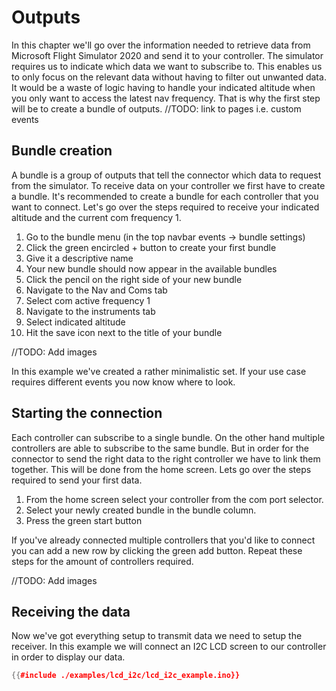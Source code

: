 # Outputs

In this chapter we'll go over the information needed to retrieve data from Microsoft Flight Simulator 2020 and send it to your controller.
The simulator requires us to indicate which data we want to subscribe to.
This enables us to only focus on the relevant data without having to filter out unwanted data.
It would be a waste of logic having to handle your indicated altitude when you only want to access the latest nav frequency.
That is why the first step will be to create a bundle of outputs.
//TODO: link to pages i.e. custom events

## Bundle creation

A bundle is a group of outputs that tell the connector which data to request from the simulator.
To receive data on your controller we first have to create a bundle.
It's recommended to create a bundle for each controller that you want to connect.
Let's go over the steps required to receive your indicated altitude and the current com frequency 1.

1. Go to the bundle menu (in the top navbar events -> bundle settings)
2. Click the green encircled + button to create your first bundle
3. Give it a descriptive name
4. Your new bundle should now appear in the available bundles
5. Click the pencil on the right side of your new bundle
6. Navigate to the Nav and Coms tab
7. Select com active frequency 1
8. Navigate to the instruments tab
9. Select indicated altitude
10. Hit the save icon next to the title of your bundle

//TODO: Add images

In this example we've created a rather minimalistic set.
If your use case requires different events you now know where to look.

## Starting the connection

Each controller can subscribe to a single bundle.
On the other hand multiple controllers are able to subscribe to the same bundle.
But in order for the connector to send the right data to the right controller we have to link them together.
This will be done from the home screen.
Lets go over the steps required to send your first data.

1. From the home screen select your controller from the com port selector.
2. Select your newly created bundle in the bundle column.
3. Press the green start button

If you've already connected multiple controllers that you'd like to connect you can add a new row by clicking the green add button.
Repeat these steps for the amount of controllers required.

//TODO: Add images

## Receiving the data

Now we've got everything setup to transmit data we need to setup the receiver.
In this example we will connect an I2C LCD screen to our controller in order to display our data.

```cpp
{{#include ./examples/lcd_i2c/lcd_i2c_example.ino}}
```
